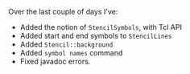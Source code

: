 Over the last couple of days I've:

- Added the notion of `StencilSymbols`, with Tcl API
- Added start and end symbols to `StencilLines`
- Added `Stencil::background`
- Added `symbol names` command
- Fixed javadoc errors.